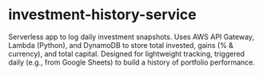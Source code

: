 # investment-history-service
Serverless app to log daily investment snapshots. Uses AWS API Gateway, Lambda (Python), and DynamoDB to store total invested, gains (% &amp; currency), and total capital. Designed for lightweight tracking, triggered daily (e.g., from Google Sheets) to build a history of portfolio performance.
